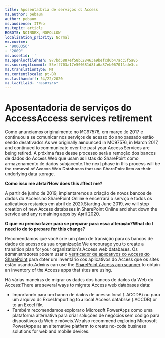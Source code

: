```yaml
---
title: Aposentadoria de serviços do Access
ms.author: pebaum
author: pebaum
ms.audience: ITPro
ms.topic: article
ROBOTS: NOINDEX, NOFOLLOW
localization_priority: Normal
ms.custom:
- "9000356"
- "2009"
ms.assetid: ''
ms.openlocfilehash: 977bd5887ef58b328463a9befcd6b47ac55f5a85
ms.sourcegitcommit: 55eff703a17e500681d8fa6a87eb067019ade3cc
ms.translationtype: MT
ms.contentlocale: pt-BR
ms.lasthandoff: 04/22/2020
ms.locfileid: "43687246"
---
```

# <a name="access-services-retirement"></a><span data-ttu-id="b277a-102">Aposentadoria de serviços do Access</span><span class="sxs-lookup"><span data-stu-id="b277a-102">Access services retirement</span></span>

<span data-ttu-id="b277a-103">Como anunciamos originalmente no MC97576, em março de 2017 e continuou a se comunicar nos serviços de acesso do ano passado estão sendo desativados.</span><span class="sxs-lookup"><span data-stu-id="b277a-103">As we originally announced in MC97576, in March 2017, and continued to communicate over the past year Access Services are being retired.</span></span> <span data-ttu-id="b277a-104">A próxima fase desse processo será a remoção dos bancos de dados do Access Web que usam as listas do SharePoint como armazenamento de dados subjacente.</span><span class="sxs-lookup"><span data-stu-id="b277a-104">The next phase in this process will be the removal of Access Web Databases that use SharePoint lists as their underlying data storage.</span></span>

<span data-ttu-id="b277a-105">**Como isso me afeta?**</span><span class="sxs-lookup"><span data-stu-id="b277a-105">**How does this affect me?**</span></span>

<span data-ttu-id="b277a-106">A partir de junho de 2019, implantaremos a criação de novos bancos de dados do Access no SharePoint Online e encerrará o serviço e todos os aplicativos restantes em abril de 2020.</span><span class="sxs-lookup"><span data-stu-id="b277a-106">Starting June 2019, we will stop creation of new Access databases in SharePoint Online and shut down the service and any remaining apps by April 2020.</span></span>

<span data-ttu-id="b277a-107">**O que eu preciso fazer para se preparar para essa alteração?**</span><span class="sxs-lookup"><span data-stu-id="b277a-107">**What do I need to do to prepare for this change?**</span></span>

<span data-ttu-id="b277a-108">Recomendamos que você crie um plano de transição para os bancos de dados de acesso da sua organização.</span><span class="sxs-lookup"><span data-stu-id="b277a-108">We encourage you to create a transition plan for your organization's Access web databases.</span></span> <span data-ttu-id="b277a-109">Os administradores podem usar o [Verificador de aplicativos do Access do SharePoint](https://github.com/SharePoint/PnP-Tools/tree/master/Solutions/SharePoint.AccessApp.Scanner) para obter um inventário dos aplicativos do Access que os sites estão usando.</span><span class="sxs-lookup"><span data-stu-id="b277a-109">Admins can use the [SharePoint Access app scanner](https://github.com/SharePoint/PnP-Tools/tree/master/Solutions/SharePoint.AccessApp.Scanner) to obtain an inventory of the Access apps that sites are using.</span></span>

<span data-ttu-id="b277a-110">Há várias maneiras de migrar os dados dos bancos de dados da Web do Access:</span><span class="sxs-lookup"><span data-stu-id="b277a-110">There are several ways to migrate Access web databases data:</span></span>

- <span data-ttu-id="b277a-111">Importando para um banco de dados de acesso local (. ACCDB) ou para um arquivo do Excel.</span><span class="sxs-lookup"><span data-stu-id="b277a-111">Importing to a local Access database (.ACCDB) or to an Excel file.</span></span>
- <span data-ttu-id="b277a-112">Também recomendamos explorar o Microsoft PowerApps como uma plataforma alternativa para criar soluções de negócios sem código para dispositivos da Web e móveis.</span><span class="sxs-lookup"><span data-stu-id="b277a-112">We also recommend exploring Microsoft PowerApps as an alternative platform to create no-code business solutions for web and mobile devices.</span></span>
